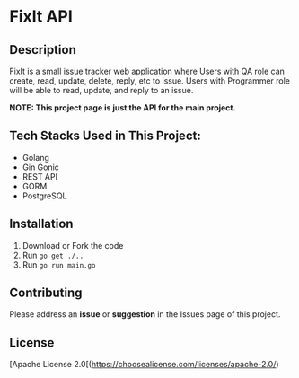 # FixIt API
## Description
FixIt is a small issue tracker web application where Users with QA role can create, read, update, delete, reply, etc to issue. Users with Programmer role will be able to read, update, and reply to an issue.

**NOTE: This project page is just the API for the main project.**

## Tech Stacks Used in This Project:
- Golang
- Gin Gonic
- REST API
- GORM
- PostgreSQL

## Installation
1. Download or Fork the code
2. Run `go get ./..`
3. Run `go run main.go`

## Contributing
Please address an **issue** or **suggestion** in the Issues page of this project.

## License
[Apache License 2.0[(https://choosealicense.com/licenses/apache-2.0/)
